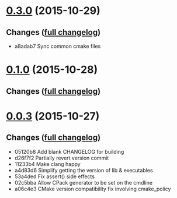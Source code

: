 # **[0.3.0](https://github.com/accre/lstore-toolbox/tree/ACCRE_0.3.0)** (2015-10-29)

## Changes ([full changelog](https://github.com/accre/lstore-toolbox/compare/ACCRE_0.1.0...ACCRE_0.3.0))
*  a8adab7 Sync common cmake files


# **[0.1.0](https://github.com/accre/lstore-toolbox/tree/ACCRE_0.1.0)** (2015-10-28)

## Changes ([full changelog](https://github.com/accre/lstore-toolbox/compare/ACCRE_0.0.3...ACCRE_0.1.0))



# **[0.0.3](https://github.com/accre/lstore-toolbox/tree/ACCRE_0.0.3)** (2015-10-27)

## Changes ([full changelog](https://github.com/accre/lstore-toolbox/compare/ACCRE_0.0.1...ACCRE_0.0.3))
*  05120b8 Add blank CHANGELOG for building
*  d26f7f2 Partially revert version commit
*  11233b4 Make clang happy
*  a4d83d6 Simplify getting the version of lib & executables
*  53a4ded Fix assert() side effects
*  02c5bba Allow CPack generator to be set on the cmdline
*  a06c4e3 CMake version compatibility fix involving cmake_policy


